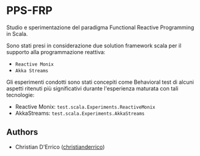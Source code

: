 # PPS-FRP
Studio e sperimentazione del paradigma Functional Reactive Programming in Scala.

Sono stati presi in considerazione due solution framework scala per il supporto alla programmazione reattiva:
- `Reactive Monix`
- `Akka Streams`

Gli esperimenti condotti sono stati concepiti come Behavioral test di alcuni aspetti ritenuti più significativi durante l'esperienza maturata con tali tecnologie:
- Reactive Monix: `test.scala.Experiments.ReactiveMonix`
- AkkaStreams: `test.scala.Experiments.AkkaStreams`

## Authors
- Christian D'Errico ([christianderrico](https://github.com/christianderrico))


